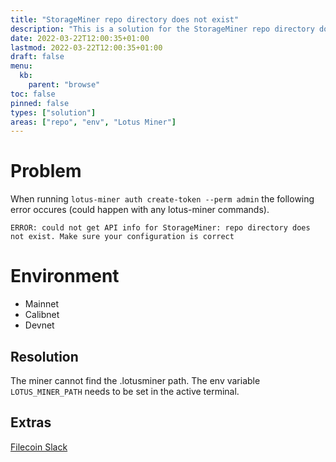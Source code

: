 ```yaml
---
title: "StorageMiner repo directory does not exist"
description: "This is a solution for the StorageMiner repo directory does not exist error."
date: 2022-03-22T12:00:35+01:00
lastmod: 2022-03-22T12:00:35+01:00
draft: false
menu:
  kb:
    parent: "browse"
toc: false
pinned: false
types: ["solution"]
areas: ["repo", "env", "Lotus Miner"]
---
```



# Problem

When running `lotus-miner auth create-token --perm admin` the following error occures (could happen with any lotus-miner commands). 

```
ERROR: could not get API info for StorageMiner: repo directory does not exist. Make sure your configuration is correct
```

# Environment
- Mainnet 
- Calibnet
- Devnet

## Resolution

The miner cannot find the .lotusminer path. The env variable `LOTUS_MINER_PATH` needs to be set in the active terminal.  

## Extras
[Filecoin Slack](https://filecoinproject.slack.com/archives/CPFTWMY7N/p1641409490259000)
